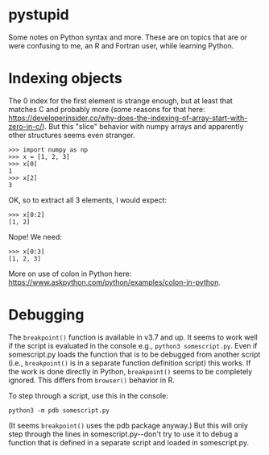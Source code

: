 # pystupid
Some notes on Python syntax and more.
These are on topics that are or were confusing to me, an R and Fortran user, while learning Python.

# Indexing objects
The 0 index for the first element is strange enough, but at least that matches C and probably more (some reasons for that here: <https://developerinsider.co/why-does-the-indexing-of-array-start-with-zero-in-c/>).
But this "slice" behavior with numpy arrays and apparently other structures seems even stranger.

```
>>> import numpy as np
>>> x = [1, 2, 3]
>>> x[0]
1
>>> x[2]
3
```

OK, so to extract all 3 elements, I would expect:

```
>>> x[0:2]
[1, 2]
```

Nope!
We need:

```
>>> x[0:3]
[1, 2, 3]
```

More on use of colon in Python here: <https://www.askpython.com/python/examples/colon-in-python>.

# Debugging
The `breakpoint()` function is available in v3.7 and up.
It seems to work well if the script is evaluated in the console e.g., `python3 somescript.py`.
Even if somescript.py loads the function that is to be debugged from another script (i.e., `breakpoint()` is in a separate function definition script) this works.
If the work is done directly in Python, `breakpoint()` seems to be completely ignored.
This differs from `browser()` behavior in R.

To step through a script, use this in the console:

```
python3 -m pdb somescript.py 
```

(It seems `breakpoint()` uses the pdb package anyway.)
But this will only step through the lines in somescript.py--don't try to use it to debug a function that is defined in a separate script and loaded in somescript.py.

